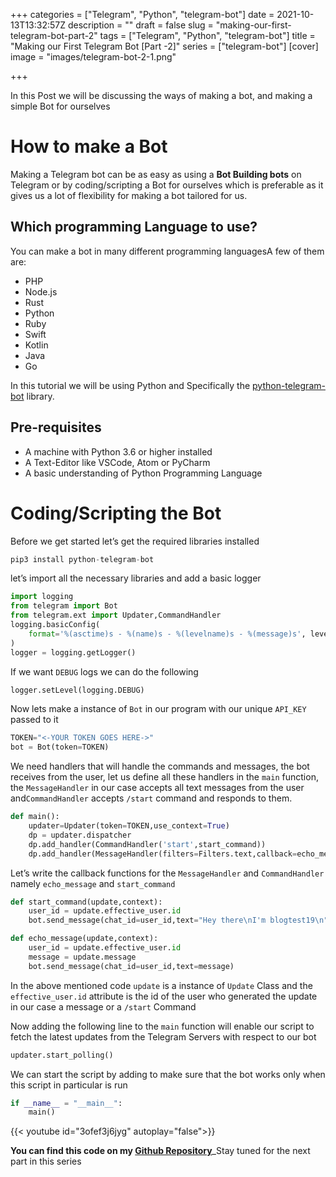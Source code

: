 +++
categories = ["Telegram", "Python", "telegram-bot"]
date = 2021-10-13T13:32:57Z
description = ""
draft = false
slug = "making-our-first-telegram-bot-part-2"
tags = ["Telegram", "Python", "telegram-bot"]
title = "Making our First Telegram Bot [Part -2]"
series = ["telegram-bot"]
[cover]
    image = "images/telegram-bot-2-1.png"
    



+++


In this Post we will be discussing the ways of making a bot, and making a simple Bot for ourselves

# How to make a Bot

Making a Telegram bot can be as easy as using a **Bot Building bots** on Telegram or by coding/scripting a Bot for ourselves which is preferable as it gives us a lot of flexibility for making a bot tailored for us.

## Which programming Language to use?

You can make a bot in many different programming languagesA few of them are:

* PHP
* Node.js
* Rust
* Python
* Ruby
* Swift
* Kotlin
* Java
* Go

In this tutorial we will be using Python and Specifically the [python-telegram-bot](https://github.com/python-telegram-bot/python-telegram-bot) library.

## Pre-requisites

* A machine with Python 3.6 or higher installed
* A Text-Editor like VSCode, Atom or PyCharm
* A basic understanding of Python Programming Language

# Coding/Scripting the Bot

Before we get started let’s get the required libraries installed

```python
pip3 install python-telegram-bot
```

let’s import all the necessary libraries and add a basic logger

```python
import logging
from telegram import Bot
from telegram.ext import Updater,CommandHandler
logging.basicConfig(
    format='%(asctime)s - %(name)s - %(levelname)s - %(message)s', level=logging.INFO
)
logger = logging.getLogger()
```

If we want `DEBUG` logs we can do the following

```python
logger.setLevel(logging.DEBUG)
```

Now lets make a instance of `Bot` in our program with our unique `API_KEY` passed to it

```python
TOKEN="<-YOUR TOKEN GOES HERE->"
bot = Bot(token=TOKEN)
```

We need handlers that will handle the commands and messages, the bot receives from the user, let us define all these handlers in the `main` function, the `MessageHandler` in our case accepts all text messages from the user and`CommandHandler` accepts `/start` command and responds to them.

```python
def main():
    updater=Updater(token=TOKEN,use_context=True)
    dp = updater.dispatcher
    dp.add_handler(CommandHandler('start',start_command))
    dp.add_handler(MessageHandler(filters=Filters.text,callback=echo_message))
```

Let’s write the callback functions for the `MessageHandler` and `CommandHandler` namely `echo_message` and `start_command`

```python
def start_command(update,context):
    user_id = update.effective_user.id
    bot.send_message(chat_id=user_id,text="Hey there\nI'm blogtest19\n")

def echo_message(update,context):
    user_id = update.effective_user.id
    message = update.message
    bot.send_message(chat_id=user_id,text=message)
```

In the above mentioned code `update` is a instance of `Update` Class and the `effective_user.id` attribute is the id of the user who generated the update in our case a message or a `/start` Command

Now adding the following line to the `main` function will enable our script to fetch the latest updates from the Telegram Servers with respect to our bot

```python
updater.start_polling()
```

We can start the script by adding to make sure that the bot works only when this script in particular is run

```python
if __name__ = "__main__":
    main()
```

{{< youtube id="3ofef3j6jyg" autoplay="false">}}

**You can find this code on my [Github Repository](https://github.com/theinhumaneme/code-snippets/blob/main/python-telegram-bot/echobot.py)**_Stay tuned for the next part in this series

